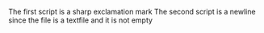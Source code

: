 The first script is a sharp exclamation mark
The second script is a newline since the file is a textfile and it is not empty
